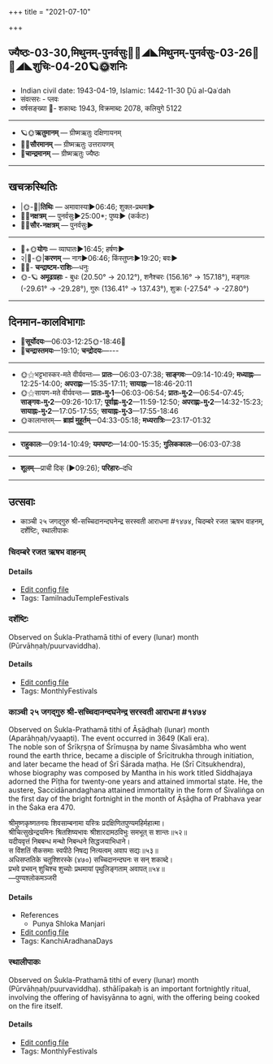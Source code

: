 +++
title = "2021-07-10"

+++
## ज्यैष्ठः-03-30,मिथुनम्-पुनर्वसुः🌛🌌◢◣मिथुनम्-पुनर्वसुः-03-26🌌🌞◢◣शुचिः-04-20🪐🌞शनिः
- Indian civil date: 1943-04-19, Islamic: 1442-11-30 Ḏū al-Qaʿdah
- संवत्सरः - प्लवः
- वर्षसङ्ख्या 🌛- शकाब्दः 1943, विक्रमाब्दः 2078, कलियुगे 5122
___________________
- 🪐🌞**ऋतुमानम्** — ग्रीष्मऋतुः दक्षिणायनम्
- 🌌🌞**सौरमानम्** — ग्रीष्मऋतुः उत्तरायणम्
- 🌛**चान्द्रमानम्** — ग्रीष्मऋतुः ज्यैष्ठः
___________________


## खचक्रस्थितिः
- |🌞-🌛|**तिथिः** — अमावास्या►06:46; शुक्ल-प्रथमा►  
- 🌌🌛**नक्षत्रम्** — पुनर्वसुः►25:00*; पुष्यः► (कर्कटः)  
- 🌌🌞**सौर-नक्षत्रम्** — पुनर्वसुः►  
___________________
- 🌛+🌞**योगः** — व्याघातः►16:45; हर्षणः►  
- २|🌛-🌞|**करणम्** — नाग►06:46; किंस्तुघ्नः►19:20; बवः►  
- 🌌🌛- **चन्द्राष्टम-राशिः**—धनुः  
- 🌞-🪐 **अमूढग्रहाः** - बुधः (20.50° → 20.12°), शनैश्चरः (156.16° → 157.18°), मङ्गलः (-29.61° → -29.28°), गुरुः (136.41° → 137.43°), शुक्रः (-27.54° → -27.80°)
___________________


## दिनमान-कालविभागाः
- 🌅**सूर्योदयः**—06:03-12:25🌞️-18:46🌇  
- 🌛**चन्द्रास्तमयः**—19:10; **चन्द्रोदयः**—---  
___________________
- 🌞⚝भट्टभास्कर-मते वीर्यवन्तः— **प्रातः**—06:03-07:38; **साङ्गवः**—09:14-10:49; **मध्याह्नः**—12:25-14:00; **अपराह्णः**—15:35-17:11; **सायाह्नः**—18:46-20:11  
- 🌞⚝सायण-मते वीर्यवन्तः— **प्रातः-मु॰1**—06:03-06:54; **प्रातः-मु॰2**—06:54-07:45; **साङ्गवः-मु॰2**—09:26-10:17; **पूर्वाह्णः-मु॰2**—11:59-12:50; **अपराह्णः-मु॰2**—14:32-15:23; **सायाह्नः-मु॰2**—17:05-17:55; **सायाह्नः-मु॰3**—17:55-18:46  
- 🌞कालान्तरम्— **ब्राह्मं मुहूर्तम्**—04:33-05:18; **मध्यरात्रिः**—23:17-01:32  
___________________
- **राहुकालः**—09:14-10:49; **यमघण्टः**—14:00-15:35; **गुलिककालः**—06:03-07:38  
___________________
- **शूलम्**—प्राची दिक् (►09:26); **परिहारः**–दधि  
___________________

## उत्सवाः
- काञ्ची २५ जगद्गुरु श्री-सच्चिदानन्दघनेन्द्र सरस्वती आराधना #१४७४, चिदम्बरे रजत ऋषभ वाहनम्, दर्शेष्टिः, स्थालीपाकः
### चिदम्बरे रजत ऋषभ वाहनम्



#### Details
- [Edit config file](https://github.com/jyotisham/adyatithi/tree/master/temples/Tamil/relative_event/naTarAjar_An2i_tirumaJcan2am/offset__-5/cidambarE_rajata_RSabha_vAhanam.toml)
- Tags: TamilnaduTempleFestivals


### दर्शेष्टिः

Observed on Śukla-Prathamā tithi of every (lunar) month (Pūrvāhṇaḥ/puurvaviddha). 

#### Details
- [Edit config file](https://github.com/jyotisham/adyatithi/tree/master/gRhya/general/lunar_month/tithi/00/01/darsheShTiH.toml)
- Tags: MonthlyFestivals


### काञ्ची २५ जगद्गुरु श्री-सच्चिदानन्दघनेन्द्र सरस्वती आराधना #१४७४

Observed on Śukla-Prathamā tithi of Āṣāḍhaḥ (lunar) month (Aparāhṇaḥ/vyaapti). The event occurred in 3649 (Kali era).  
The noble son of Śrīkṛṣṇa of Śrīmuṣṇa by name Śivasāmbha who went round the earth thrice, became a disciple of Śrīcitrukha through initiation, and later became the head of Śrī Śārada maṭha. He (Śrī Citsukhendra), whose biography was composed by Mantha in his work titled Siddhajaya adorned the Pīṭha for twenty-one years and attained immortal state. He, the austere, Saccidānandaghana attained immortality in the form of Śivaliṅga on the first day of the bright fortnight in the month of Āṣāḍha of Prabhava year in the Śaka era 470.

श्रीमुष्णकृष्णतनयः शिवसाम्बनामा यस्त्रिः प्रदक्षिणितपुण्यमहिर्महात्मा।  
श्रीचित्सुखेन्द्रयमिनः श्रितशिष्यभावः श्रीशारदामठविभुः समभूत् स शान्तः॥५२॥  
यदीयवृत्तं निबबन्ध मन्थो निबन्धने सिद्धजयाभिधाने।  
स विंशतिं सैकसमाः स्वपीठे निषद्य नित्यत्वम् अवाप सद्यः॥५३॥  
अधिसप्ततिके चतुश्शिरस्के (४७०) सच्चिदानन्दघनः स सन् शकाब्दे।  
प्रभवे प्रभवन् शुचिश्च शुच्योः प्रथमायां पृथुलिङ्गताम् अवापत्॥५४॥  
—पुण्यश्लोकमञ्जरी



#### Details
- References
  - Punya Shloka Manjari
- [Edit config file](https://github.com/jyotisham/adyatithi/tree/master/mahApuruSha/kAnchI-maTha/lunar_month/tithi/04/01/kAJcI_25_jagadguru_zrI~saccidAnandaghanEndra_sarasvatI_ArAdhanA.toml)
- Tags: KanchiAradhanaDays


### स्थालीपाकः

Observed on Śukla-Prathamā tithi of every (lunar) month (Pūrvāhṇaḥ/puurvaviddha). sthālīpakaḥ is an important fortnightly ritual, involving the offering of haviṣyānna to agni, with the offering being cooked on the fire itself.

#### Details
- [Edit config file](https://github.com/jyotisham/adyatithi/tree/master/gRhya/general/lunar_month/tithi/00/01/sthAlIpAkaH_1.toml)
- Tags: MonthlyFestivals


